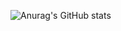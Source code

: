 ![Anurag's GitHub stats](https://github-readme-stats.vercel.app/api?username=ToySin&show_icons=true&theme=dracula)
